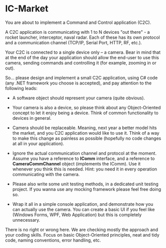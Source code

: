 # IC-Market
You are about to implement a Command and Control application (C2C).

A C2C application is communicating with 1 to N devices "out there" - a rocket launcher, interceptor, naval radar. Each of these has its own protocol and a communication channel (TCP/IP, Serial Port, HTTP, RF, etc.).

Your C2C is connected to a single device only – a camera. Bear in mind that at the end of the day your application should allow the end-user to use this camera, sending commands and controlling it (for example, zooming in or out).

So… please design and implement a small C2C application, using C# code (any .NET framework you choose is accepted), and pay attention to the following leads:

- A software object should represent your camera (quite obvious).

- Your camera is also a device, so please think about any Object-Oriented concept to let it enjoy being a device. Think of common functionality to devices in general.

- Camera should be replaceable. Meaning, next year a better model hits the market, and you C2C application would like to use it. Think of a way to make this change as painless as possible (hopefully no code changes at all in your application).

- Ignore the actual communication channel and protocol at the moment. Assume you have a reference to **IComm** interface, and a reference to **CameraCommChannel** object (implements the IComm). Use it whenever you think this is needed. Hint: you need it in every operation communicating with the camera.

- Please also write some unit testing methods, in a dedicated unit testing project. If you wanna use any mocking framework please feel free doing so.

- Wrap it all in a simple console application, and demonstrate how you can actually use the camera. You can create a basic UI if you feel like (Windows Forms, WPF, Web Application) but this is completely unnecessary.


There is no right or wrong here. We are checking mostly the approach and your coding skills. Focus on basic Object-Oriented principles, neat and tidy code, naming conventions, error handling, etc. 

